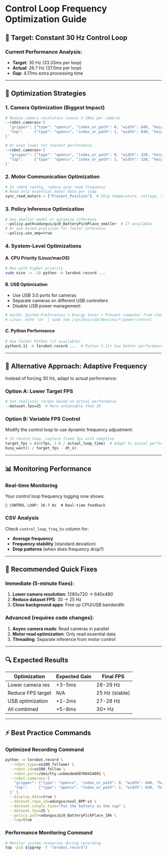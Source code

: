 # Control Loop Frequency Optimization Guide

## 🎯 **Target: Constant 30 Hz Control Loop**

### **Current Performance Analysis:**
- **Target**: 30 Hz (33.33ms per loop)
- **Actual**: 26.7 Hz (37.5ms per loop) 
- **Gap**: 4.17ms extra processing time

---

## 🚀 **Optimization Strategies**

### **1. Camera Optimization (Biggest Impact)**
```bash
# Reduce camera resolution (saves 5-10ms per camera)
--robot.cameras='{
  "gripper": {"type": "opencv", "index_or_path": 0, "width": 640, "height": 480, "fps": 30},
  "top":     {"type": "opencv", "index_or_path": 1, "width": 640, "height": 480, "fps": 30}
}'

# Or even lower for fastest performance
--robot.cameras='{
  "gripper": {"type": "opencv", "index_or_path": 0, "width": 320, "height": 240, "fps": 30},
  "top":     {"type": "opencv", "index_or_path": 1, "width": 320, "height": 240, "fps": 30}
}'
```

### **2. Motor Communication Optimization**
```python
# In robot config, reduce sync read frequency
# Read only essential motor data per loop
sync_read_motors = ["Present_Position"]  # Skip temperature, voltage, etc.
```

### **3. Policy Inference Optimization**
```bash
# Use smaller model or optimize inference
--policy.path=adungus/pi0_BatteryPickPlace_smaller  # If available
# Or use mixed precision for faster inference
--policy.use_amp=true
```

### **4. System-Level Optimizations**

#### **A. CPU Priority (Linux/macOS)**
```bash
# Run with higher priority
sudo nice -n -10 python -m lerobot.record ...
```

#### **B. USB Optimization**
- Use USB 3.0 ports for cameras
- Separate cameras on different USB controllers
- Disable USB power management:
```bash
# macOS: System Preferences > Energy Saver > Prevent computer from sleeping
# Linux: echo 'on' | sudo tee /sys/bus/usb/devices/*/power/control
```

#### **C. Python Performance**
```bash
# Use faster Python (if available)
python3.11 -m lerobot.record ...  # Python 3.11+ has better performance
```

---

## 🔧 **Alternative Approach: Adaptive Frequency**

Instead of forcing 30 Hz, adapt to actual performance:

### **Option A: Lower Target FPS**
```bash
# Set realistic target based on actual performance
--dataset.fps=25  # More achievable than 30
```

### **Option B: Variable FPS Control**
Modify the control loop to use dynamic frequency adjustment:

```python
# In record_loop, replace fixed fps with adaptive
target_fps = min(fps, 1.0 / actual_loop_time)  # Adapt to actual performance
busy_wait(1 / target_fps - dt_s)
```

---

## 📊 **Monitoring Performance**

### **Real-time Monitoring**
Your control loop frequency logging now shows:
```
🔄 CONTROL LOOP: 26.7 Hz  # Real-time feedback
```

### **CSV Analysis**
Check `control_loop_freq_hz` column for:
- **Average frequency**
- **Frequency stability** (standard deviation)
- **Drop patterns** (when does frequency drop?)

---

## 🎯 **Recommended Quick Fixes**

### **Immediate (5-minute fixes):**
1. **Lower camera resolution**: 1280x720 → 640x480
2. **Reduce dataset FPS**: 30 → 25 Hz
3. **Close background apps**: Free up CPU/USB bandwidth

### **Advanced (requires code changes):**
1. **Async camera reads**: Read cameras in parallel
2. **Motor read optimization**: Only read essential data
3. **Threading**: Separate inference from motor control

---

## 🔍 **Expected Results**

| Optimization | Expected Gain | Final FPS |
|--------------|---------------|-----------|
| Lower camera res | +3-5ms | 28-29 Hz |
| Reduce FPS target | N/A | 25 Hz (stable) |
| USB optimization | +1-2ms | 27-28 Hz |
| All combined | +5-8ms | 30+ Hz |

---

## ⚡ **Best Practice Commands**

### **Optimized Recording Command**
```bash
python -m lerobot.record \
  --robot.type=so100_follower \
  --robot.id=so100_follow \
  --robot.port=/dev/tty.usbmodem58760434091 \
  --robot.cameras='{
    "gripper": {"type": "opencv", "index_or_path": 0, "width": 640, "height": 480, "fps": 30},
    "top":     {"type": "opencv", "index_or_path": 1, "width": 640, "height": 480, "fps": 30}
  }' \
  --display_data=true \
  --dataset.repo_id=adungus/eval_BPP-v1 \
  --dataset.single_task="Put the battery in the cup" \
  --dataset.fps=25 \
  --policy.path=adungus/pi0_BatteryPickPlace_10k \
  --log=true
```

### **Performance Monitoring Command**
```bash
# Monitor system resources during recording
top -pid $(pgrep -f "lerobot.record")
``` 